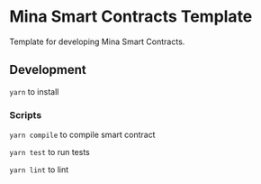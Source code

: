 # Mina Smart Contracts Template

Template for developing Mina Smart Contracts.

## Development

`yarn` to install

### Scripts

`yarn compile` to compile smart contract

`yarn test` to run tests

`yarn lint` to lint
